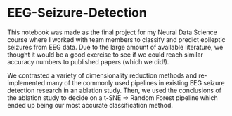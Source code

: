 # EEG-Seizure-Detection

This notebook was made as the final project for my Neural Data Science course where I worked with team members to classify and predict epileptic seizures from EEG data. Due to the large amount of available literature, we thought it would be a good exercise to see if we could reach similar accuracy numbers to published papers (which we did!). 

We contrasted a variety of dimensionality reduction methods and re-implemented many of the commonly used pipelines in existing EEG seizure detection research in an ablation study. Then, we used the conclusions of the ablation study to decide on a t-SNE -> Random Forest pipeline which ended up being our most accurate classification method.
